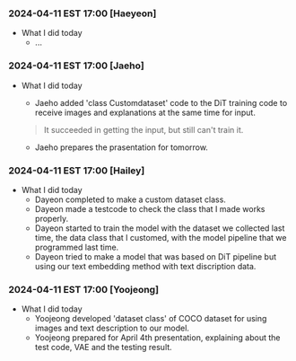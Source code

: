 ### 2024-04-11 EST 17:00 [Haeyeon]
- What I did today
    * ...


### 2024-04-11 EST 17:00 [Jaeho]
- What I did today

    * Jaeho added 'class Customdataset' code to the DiT training code to receive images and explanations at the same time for input.
    > It succeeded in getting the input, but still can't train it.

    * Jaeho prepares the prasentation for tomorrow.


### 2024-04-11 EST 17:00 [Hailey]
- What I did today
    * Dayeon completed to make a custom dataset class.
    * Dayeon made a testcode to check the class that I made works properly.
    * Dayeon started to train the model with the dataset we collected last time, the data class that I customed, with the model pipeline that we programmed last time.
    * Dayeon tried to make a model that was based on DiT pipeline but using our text embedding method with text discription data.


### 2024-04-11 EST 17:00 [Yoojeong]
- What I did today
    * Yoojeong developed 'dataset class' of COCO dataset for using images and text description to our model.
    * Yoojeong prepared for April 4th presentation, explaining about the test code, VAE and the testing result.
